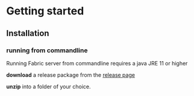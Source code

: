 # Getting started

## Installation

### running from commandline

Running Fabric server from commandline requires a java JRE 11 or higher

__download__ a release package from the [release page](https://github.com/storydoc-io/fabric/releases) 

__unzip__ into a folder of your choice.
